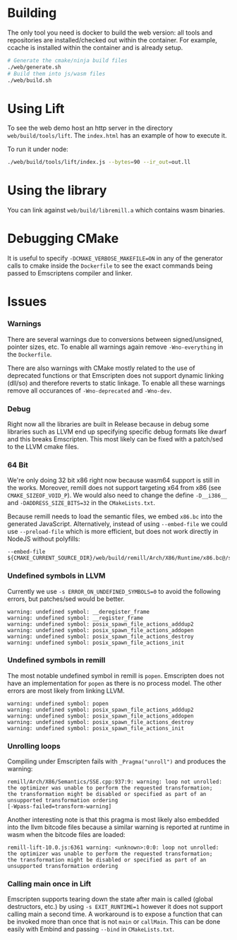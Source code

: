 # Building
The only tool you need is docker to build the web version:
all tools and repositories are installed/checked out within the container.
For example, ccache is installed within the container and is already setup.

```bash
# Generate the cmake/ninja build files
./web/generate.sh
# Build them into js/wasm files
./web/build.sh
```

# Using Lift
To see the web demo host an http server in the directory `web/build/tools/lift`.
The `index.html` has an example of how to execute it.

To run it under node:
```bash
./web/build/tools/lift/index.js --bytes=90 --ir_out=out.ll
```

# Using the library
You can link against `web/build/libremill.a` which contains wasm binaries.

# Debugging CMake
It is useful to specify `-DCMAKE_VERBOSE_MAKEFILE=ON` in any of the
generator calls to cmake inside the `Dockerfile` to see the exact
commands being passed to Emscriptens compiler and linker.

# Issues

### Warnings
There are several warnings due to conversions between signed/unsigned, pointer sizes, etc.
To enable all warnings again remove `-Wno-everything` in the `Dockerfile`.

There are also warnings with CMake mostly related to the use of deprecated functions or that
Emscripten does not support dynamic linking (dll/so) and therefore reverts to static linkage.
To enable all these warnings remove all occurances of `-Wno-deprecated` and `-Wno-dev`.

### Debug
Right now all the libraries are built in Release because in debug some libraries
such as LLVM end up specifying specific debug formats like dwarf and this breaks Emscripten.
This most likely can be fixed with a patch/sed to the LLVM cmake files.

### 64 Bit
We're only doing 32 bit x86 right now because wasm64 support is still in the works.
Moreover, remill does not support targeting x64 from x86 (see `CMAKE_SIZEOF_VOID_P`).
We would also need to change the define `-D__i386__` and `-DADDRESS_SIZE_BITS=32` in the `CMakeLists.txt`.

Because remill needs to load the semantic files, we embed `x86.bc` into the generated JavaScript.
Alternatively, instead of using `--embed-file` we could use `--preload-file` which is more efficient,
but does not work directly in NodeJS without polyfills:

```
--embed-file ${CMAKE_CURRENT_SOURCE_DIR}/web/build/remill/Arch/X86/Runtime/x86.bc@/share/remill/11.0/semantics/x86.bc
```

### Undefined symbols in LLVM
Currently we use `-s ERROR_ON_UNDEFINED_SYMBOLS=0` to avoid the following errors, but patches/sed would be better.
```
warning: undefined symbol: __deregister_frame
warning: undefined symbol: __register_frame
warning: undefined symbol: posix_spawn_file_actions_adddup2
warning: undefined symbol: posix_spawn_file_actions_addopen
warning: undefined symbol: posix_spawn_file_actions_destroy
warning: undefined symbol: posix_spawn_file_actions_init
```

### Undefined symbols in remill
The most notable undefined symbol in remill is `popen`.
Emscripten does not have an implementation for `popen` as there is no process model.
The other errors are most likely from linking LLVM.
```
warning: undefined symbol: popen
warning: undefined symbol: posix_spawn_file_actions_adddup2
warning: undefined symbol: posix_spawn_file_actions_addopen
warning: undefined symbol: posix_spawn_file_actions_destroy
warning: undefined symbol: posix_spawn_file_actions_init
```

### Unrolling loops
Compiling under Emscripten fails with `_Pragma("unroll")` and produces the warning:
```
remill/Arch/X86/Semantics/SSE.cpp:937:9: warning: loop not unrolled:
the optimizer was unable to perform the requested transformation;
the transformation might be disabled or specified as part of an unsupported transformation ordering
[-Wpass-failed=transform-warning]
```

Another interesting note is that this pragma is most likely also embedded into the llvm
bitcode files because a similar warning is reported at runtime in wasm when the bitcode files are loaded:
```
remill-lift-10.0.js:6361 warning: <unknown>:0:0: loop not unrolled:
the optimizer was unable to perform the requested transformation;
the transformation might be disabled or specified as part of an unsupported transformation ordering
```

### Calling main once in Lift
Emscripten supports tearing down the state after main is called (global destructors, etc.)
by using `-s EXIT_RUNTIME=1` however it does not support calling main a second time.
A workaround is to expose a function that can be invoked more than once that is not `main` or
`callMain`. This can be done easily with Embind and passing `--bind` in `CMakeLists.txt`.